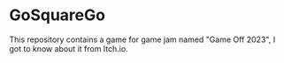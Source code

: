 # GoSquareGo
This repository contains a game for game jam named "Game Off 2023", I got to know about it from Itch.io.
